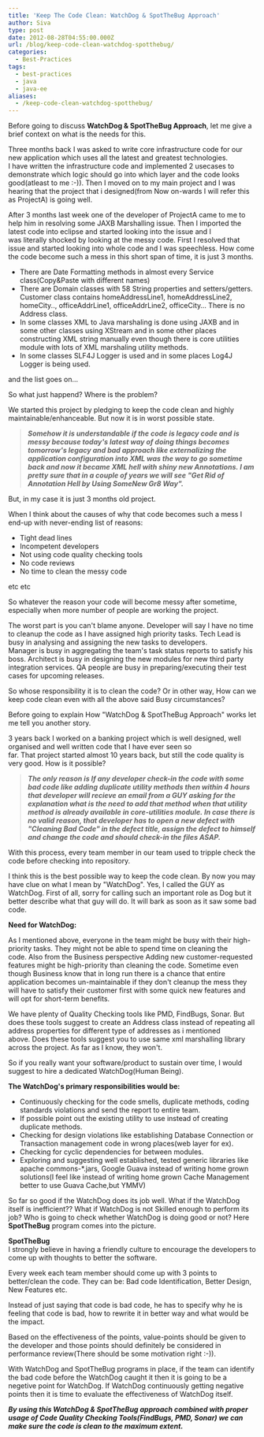 ```yaml
---
title: 'Keep The Code Clean: WatchDog & SpotTheBug Approach'
author: Siva
type: post
date: 2012-08-28T04:55:00.000Z
url: /blog/keep-code-clean-watchdog-spotthebug/
categories:
  - Best-Practices
tags:
  - best-practices
  - java
  - java-ee
aliases:
  - /keep-code-clean-watchdog-spotthebug/
---
```

Before going to discuss **WatchDog & SpotTheBug Approach**, let me give a brief context on what is the needs for this.

Three months back I was asked to write core infrastructure code for our new application which uses all the latest and greatest technologies.  
I have written the infrastructure code and implemented 2 usecases to demonstrate which logic should go into which layer and the code looks good(atleast to me :-)).&nbsp;Then I moved on to my main project and I was hearing that the project that i designed(from Now&nbsp;on-wards&nbsp;I will refer this as ProjectA) is going well.

After 3 months last week one of the developer of ProjectA came to me to help him in resolving some JAXB Marshalling issue. Then I imported the latest code into eclipse&nbsp;and started looking into the issue and I was&nbsp;literally&nbsp;shocked by looking at the messy code. First I resolved that issue and started looking into whole code and I was&nbsp;speechless.&nbsp;How come the code become such a mess in this short span of time, it is just 3 months.



  * There are Date Formatting methods in almost every Service class(Copy&Paste with different names)
  * There are Domain classes with 58 String properties and setters/getters. Customer class contains homeAddressLine1, homeAddressLine2, homeCity.., officeAddrLine1, officeAddrLine2, officeCity&#8230; There is no Address class.
  * In some classes XML to Java&nbsp;marshaling&nbsp;is done using JAXB and in some other classes using XStream and in some other places constructing XML string manually even though there is core utilities module with lots of XML&nbsp;marshaling&nbsp;utility methods.
  * In some classes SLF4J Logger is used and in some places Log4J Logger is being used.

and the list goes on&#8230;

So what just happend? Where is the problem?

We started this project by pledging to keep the code clean and highly maintainable/enhanceable. But now it is in worst possible state.

> **_Somehow it is understandable if the code is legacy code and is messy&nbsp;because&nbsp;today's latest way of doing things becomes tomorrow's legacy and bad approach like externalizing the application configuration into XML was the way to go sometime back and now it became XML hell with shiny new Annotations.&nbsp;I am pretty sure that in a&nbsp;couple&nbsp;of years we will see "Get Rid of Annotation Hell by Using SomeNew Gr8 Way".&nbsp;_**

But, in my case it is just 3 months old project.

When I think about the causes of why that code becomes such a mess I end-up with never-ending list of reasons:

  *  Tight dead lines
  *  Incompetent developers
  *  Not using code quality checking tools
  *  No code reviews
  *  No time to clean the messy code

 etc etc  
   
So whatever the reason your code will become messy after sometime, especially when more number of people are working the project.

The worst part is you can't blame anyone. Developer will say I have no time to cleanup the code as I have assigned high priority tasks. Tech Lead is busy in analysing and assigning the new tasks to developers.  
Manager is busy in aggregating the team's task status reports to satisfy his boss. Architect is busy in designing the new modules for new third party integration services.&nbsp;QA people are busy in preparing/executing their test cases for upcoming releases.

So whose responsibility it is to clean the code? Or in other way, How can we keep code clean even with all the above said Busy circumstances?

Before going to explain How "WatchDog & SpotTheBug Approach" works let me tell you another story.

3 years back I worked on a banking project which is well designed, well organised and well written code that I have ever seen so far.&nbsp;That&nbsp;project&nbsp;started almost 10 years back, but still the code quality is very good. How is it possible?

> **_The only reason is If any developer check-in the code with some bad code like adding duplicate utility methods then within 4 hours that developer will recieve an email from a GUY asking for the explanation what is the need to add that method when that utility method is already available in core-utilities module.&nbsp;In case there is no valid reason, that developer has to open a new defect with "Cleaning Bad Code" in the defect title, assign the defect to himself and change the code and should check-in the files ASAP._**

With this process, every team member in our team used to tripple check the code before checking into repository.

I think this is the best possible way to keep the code clean. By now you may have clue on what I mean by "WatchDog". Yes, I called the GUY as WatchDog.&nbsp;First of all, sorry for calling such an important role as Dog but it better describe what that guy will do. It will bark as soon as it saw some bad code.

**Need for WatchDog:**  

As I mentioned above, everyone in the team might be busy with their high-priority tasks. They might not be able to spend time on cleaning the code.&nbsp;Also from the Business perspective Adding new customer-requested features might be high-priority than cleaning the code.&nbsp;Sometime even though Business know that in long run there is a chance that entire application becomes un-maintainable if they don't cleanup the mess they will have to satisfy their customer first with some quick new features and will opt for short-term benefits.

We have plenty of Quality Checking tools like PMD, FindBugs, Sonar. But does these tools suggest to create an Address class instead of repeating all address properties for different type of addresses as i mentioned above.&nbsp;Does these tools suggest you to use same xml marshalling library across the project. As far as I know, they won't.

So if you really want your software/product to sustain over time, I would suggest to hire a dedicated WatchDog(Human Being).

**The WatchDog's primary responsibilities would be:**

  * Continuously&nbsp;checking for the code smells, duplicate methods, coding standards violations and send the report to entire team.
  * If possible point out the existing utility to use instead of creating duplicate methods.
  * Checking for design violations like establishing Database Connection or Transaction management code in wrong places(web layer for ex).
  * Checking for cyclic dependencies for between modules.
  * Exploring and suggesting well established, tested generic libraries like apache commons-*.jars, Google Guava instead of writing home grown solutions(I feel like instead of writing home grown Cache Management better to use Guava Cache,but YMMV)

So far so good if the WatchDog does its job well. What if the WatchDog itself is inefficient?? What if WatchDog is not Skilled enough to perform its job?&nbsp;Who is going to check whether WatchDog is doing good or not? Here **SpotTheBug** program comes into the picture.

**SpotTheBug**  
I strongly believe in having a friendly culture to encourage the developers to come up with thoughts to better the software.

Every week each team member should come up with 3 points to better/clean the code. They can be:&nbsp;Bad code Identification, Better Design, New Features etc.

Instead of just saying that code is bad code, he has to specify why he is feeling that code is bad, how to rewrite it in better way and what would be the impact.

Based on the effectiveness of the points, value-points should be given to the developer and those points should definitely be considered in performance review(There should be some motivation right :-)).  

With WatchDog and SpotTheBug programs in place, if the team can identify the bad code before the WatchDog caught it then it is going to be a negetive point for WatchDog.&nbsp;If WatchDog continuously getting negative points then it is time to evaluate the effectiveness of WatchDog itself.

**_By using this WatchDog & SpotTheBug approach combined with proper usage of Code Quality Checking Tools(FindBugs, PMD, Sonar) we can make sure the code is clean to the maximum extent._**

